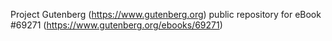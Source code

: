 Project Gutenberg (https://www.gutenberg.org) public repository for
eBook #69271 (https://www.gutenberg.org/ebooks/69271)
